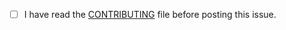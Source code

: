 - [ ] I have read the [CONTRIBUTING](https://github.com/PhilJay/MPAndroidChart/blob/master/CONTRIBUTING.md) file before posting this issue.
